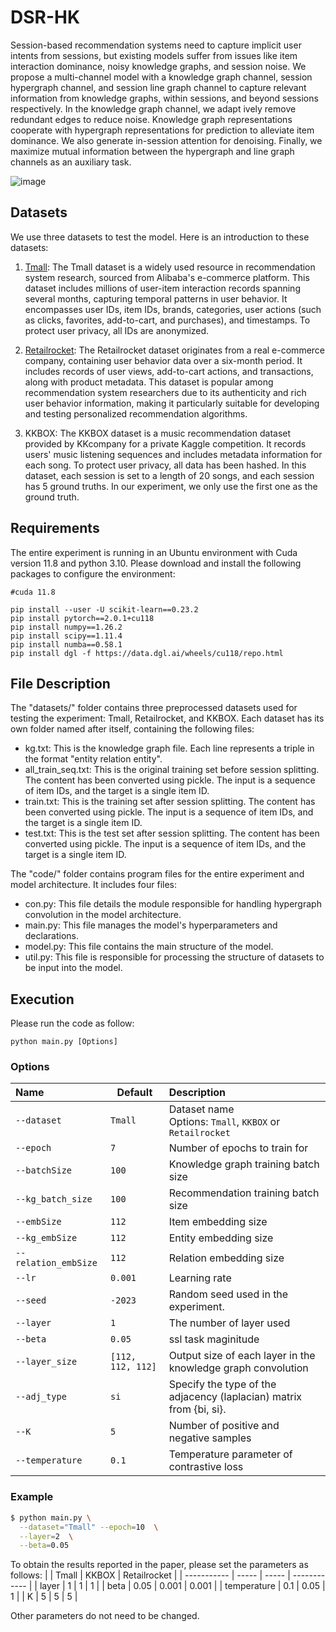 # DSR-HK
Session-based recommendation systems need to capture implicit user intents from sessions, but existing models suffer from issues like item interaction dominance, noisy knowledge graphs, and session noise. We propose a multi-channel model with a knowledge graph channel, session hypergraph channel, and session line graph channel to capture relevant information from knowledge graphs, within sessions, and beyond sessions respectively. In the knowledge graph channel, we adapt ively remove redundant edges to reduce noise. Knowledge graph representations cooperate with hypergraph representations for prediction to alleviate item dominance. We also generate in-session attention for denoising. Finally, we maximize mutual information between the hypergraph and line graph channels as an auxiliary task.

![image](https://github.com/hohehohe0509/DSR-HK/blob/main/%E6%9E%B6%E6%A7%8BV1.PNG)

## Datasets
We use three datasets to test the model. Here is an introduction to these datasets:
1. [Tmall](https://tianchi.aliyun.com/dataset/140281): The Tmall dataset is a widely used resource in recommendation system research, sourced from Alibaba's e-commerce platform. This dataset includes millions of user-item interaction records spanning several months, capturing temporal patterns in user behavior. It encompasses user IDs, item IDs, brands, categories, user actions (such as clicks, favorites, add-to-cart, and purchases), and timestamps. To protect user privacy, all IDs are anonymized.

2. [Retailrocket](https://www.kaggle.com/datasets/retailrocket/ecommerce-dataset): The Retailrocket dataset originates from a real e-commerce company, containing user behavior data over a six-month period. It includes records of user views, add-to-cart actions, and transactions, along with product metadata. This dataset is popular among recommendation system researchers due to its authenticity and rich user behavior information, making it particularly suitable for developing and testing personalized recommendation algorithms.

3. KKBOX: The KKBOX dataset is a music recommendation dataset provided by KKcompany for a private Kaggle competition. It records users' music listening sequences and includes metadata information for each song. To protect user privacy, all data has been hashed. In this dataset, each session is set to a length of 20 songs, and each session has 5 ground truths. In our experiment, we only use the first one as the ground truth.


## Requirements
The entire experiment is running in an Ubuntu environment with Cuda version 11.8 and python 3.10. 
Please download and install the following packages to configure the environment:
```
#cuda 11.8

pip install --user -U scikit-learn==0.23.2
pip install pytorch==2.0.1+cu118
pip install numpy==1.26.2
pip install scipy==1.11.4
pip install numba==0.58.1
pip install dgl -f https://data.dgl.ai/wheels/cu118/repo.html
```

## File Description
The "datasets/" folder contains three preprocessed datasets used for testing the experiment: Tmall, Retailrocket, and KKBOX. Each dataset has its own folder named after itself, containing the following files:
* kg.txt: This is the knowledge graph file. Each line represents a triple in the format "entity relation entity".
* all_train_seq.txt: This is the original training set before session splitting. The content has been converted using pickle. The input is a sequence of item IDs, and the target is a single item ID.
* train.txt: This is the training set after session splitting. The content has been converted using pickle. The input is a sequence of item IDs, and the target is a single item ID.
* test.txt: This is the test set after session splitting. The content has been converted using pickle. The input is a sequence of item IDs, and the target is a single item ID.

The "code/" folder contains program files for the entire experiment and model architecture. It includes four files:
* con.py: This file details the module responsible for handling hypergraph convolution in the model architecture.
* main.py: This file manages the model's hyperparameters and declarations.
* model.py: This file contains the main structure of the model.
* util.py: This file is responsible for processing the structure of datasets to be input into the model.

## Execution
Please run the code as follow:
```
python main.py [Options]
```


### Options
| Name                 | Default           | Description                                                         |
|:-------------------- | ----------------- |:------------------------------------------------------------------- |
| `--dataset`          | `Tmall`    | Dataset name </br> Options: `Tmall`, `KKBOX` or `Retailrocket`      |
| `--epoch`            | `7`               | Number of epochs to train for                                       |
| `--batchSize`        | `100`             | Knowledge graph training batch size                                 |
| `--kg_batch_size`    | `100`             | Recommendation training batch size                                  |
| `--embSize`          | `112`             | Item embedding size                                                 |
| `--kg_embSize`       | `112`             | Entity embedding size                                               |
| `--relation_embSize` | `112`             | Relation embedding size                                             |
| `--lr`               | `0.001`           | Learning rate                                                       |
| `--seed`             | `-2023`           | Random seed used in the experiment.                                 |
| `--layer`            | `1`               | The number of layer used                                            |
| `--beta`             | `0.05`           | ssl task maginitude                                                 |
| `--layer_size`       | `[112, 112, 112]` | Output size of each layer in the knowledge graph convolution        |
| `--adj_type`         | `si`              | Specify the type of the adjacency (laplacian) matrix from {bi, si}. |
| `--K`                | `5`               | Number of positive and negative samples                             |
| `--temperature`      | `0.1`             | Temperature parameter of contrastive loss                           |
### Example
```bash
$ python main.py \
  --dataset="Tmall" --epoch=10  \
  --layer=2  \
  --beta=0.05
```

To obtain the results reported in the paper, please set the parameters as follows:
|             | Tmall | KKBOX | Retailrocket |
| ----------- | ----- | ----- | ------------ |
| layer       | 1     | 1     | 1            |
| beta        | 0.05  | 0.001 | 0.001        |
| temperature | 0.1   | 0.05  | 1            |
| K           | 5     | 5     | 5            |

Other parameters do not need to be changed.
